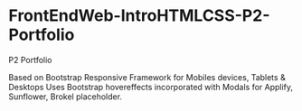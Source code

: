 # FrontEndWeb-IntroHTMLCSS-P2-Portfolio
P2 Portfolio 

Based on Bootstrap Responsive Framework for Mobiles devices, Tablets & Desktops
Uses Bootstrap hovereffects incorporated with Modals for Applify, Sunflower, Brokel placeholder.
